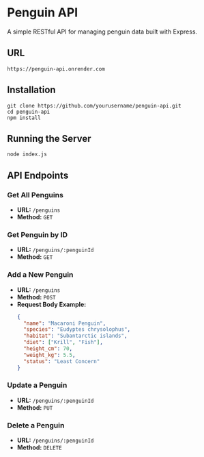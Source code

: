 # Penguin API

A simple RESTful API for managing penguin data built with Express.

## URL

```
https://penguin-api.onrender.com
```

## Installation

```
git clone https://github.com/yourusername/penguin-api.git
cd penguin-api
npm install
```

## Running the Server

```
node index.js
```

## API Endpoints

### Get All Penguins

- **URL:** `/penguins`
- **Method:** `GET`

### Get Penguin by ID

- **URL:** `/penguins/:penguinId`
- **Method:** `GET`

### Add a New Penguin

- **URL:** `/penguins`
- **Method:** `POST`
- **Request Body Example:**
  ```json
  {
    "name": "Macaroni Penguin",
    "species": "Eudyptes chrysolophus",
    "habitat": "Subantarctic islands",
    "diet": ["Krill", "Fish"],
    "height_cm": 70,
    "weight_kg": 5.5,
    "status": "Least Concern"
  }
  ```

### Update a Penguin

- **URL:** `/penguins/:penguinId`
- **Method:** `PUT`

### Delete a Penguin

- **URL:** `/penguins/:penguinId`
- **Method:** `DELETE`

